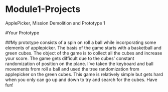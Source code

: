 # Module1-Projects
 ApplePicker, Mission Demolition and Prototype 1

#Your Prototype

##My prototype consists of a spin on roll a ball while incorporating some elements of applepicker. The basis of the game starts with a basketball and green cubes. The object of the game is to collect all the cubes and increase your score. The game gets difficult due to the cubes' constant randomization of position on the plane. I've taken the keyboard and ball movements from roll a ball and used the tree randomization from applepicker on the green cubes. This game is relatively simple but gets hard when you only can go up and down to try and search for the cubes. Have fun!
